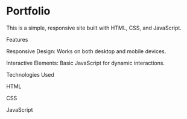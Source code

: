 # Portfolio
This is a simple, responsive site built with HTML, CSS, and JavaScript.

Features

Responsive Design: Works on both desktop and mobile devices.

Interactive Elements: Basic JavaScript for dynamic interactions.

Technologies Used

HTML

CSS

JavaScript

